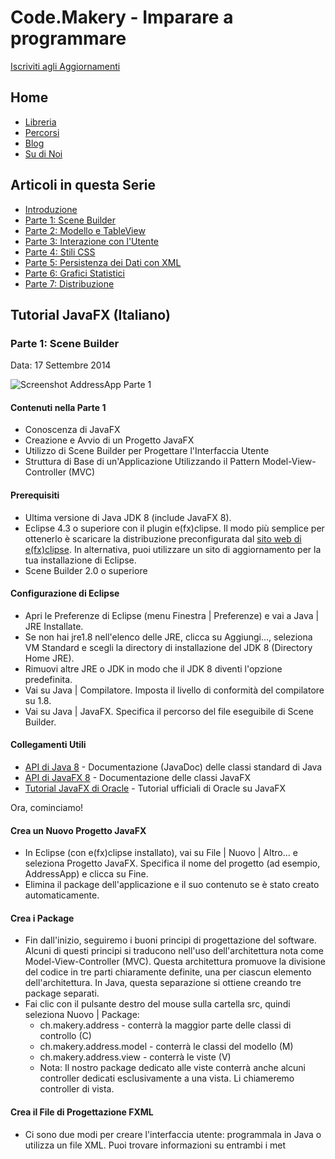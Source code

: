 # Code.Makery - Imparare a programmare

[Iscriviti agli Aggiornamenti](link_to_subscription)

## Home
- [Libreria](#library)
- [Percorsi](#paths)
- [Blog](#blog)
- [Su di Noi](#about)

## Articoli in questa Serie
- [Introduzione](#introduzione)
- [Parte 1: Scene Builder](#parte-1-scene-builder)
- [Parte 2: Modello e TableView](#parte-2-modelo-e-tableview)
- [Parte 3: Interazione con l'Utente](#parte-3-interazione-con-lutente)
- [Parte 4: Stili CSS](#parte-4-stili-css)
- [Parte 5: Persistenza dei Dati con XML](#parte-5-persistenza-dei-dati-con-xml)
- [Parte 6: Grafici Statistici](#parte-6-grafici-statistici)
- [Parte 7: Distribuzione](#parte-7-distribuzione)

## Tutorial JavaFX (Italiano)
### Parte 1: Scene Builder

Data: 17 Settembre 2014

![Screenshot AddressApp Parte 1](screenshot_link)

#### Contenuti nella Parte 1
- Conoscenza di JavaFX
- Creazione e Avvio di un Progetto JavaFX
- Utilizzo di Scene Builder per Progettare l'Interfaccia Utente
- Struttura di Base di un'Applicazione Utilizzando il Pattern Model-View-Controller (MVC)

#### Prerequisiti
- Ultima versione di Java JDK 8 (include JavaFX 8).
- Eclipse 4.3 o superiore con il plugin e(fx)clipse. Il modo più semplice per ottenerlo è scaricare la distribuzione preconfigurata dal [sito web di e(fx)clipse](https://efxclipse.bestsolution.at/install.html#all-in-one). In alternativa, puoi utilizzare un sito di aggiornamento per la tua installazione di Eclipse.
- Scene Builder 2.0 o superiore

#### Configurazione di Eclipse
- Apri le Preferenze di Eclipse (menu Finestra | Preferenze) e vai a Java | JRE Installate.
- Se non hai jre1.8 nell'elenco delle JRE, clicca su Aggiungi..., seleziona VM Standard e scegli la directory di installazione del JDK 8 (Directory Home JRE).
- Rimuovi altre JRE o JDK in modo che il JDK 8 diventi l'opzione predefinita.
- Vai su Java | Compilatore. Imposta il livello di conformità del compilatore su 1.8.
- Vai su Java | JavaFX. Specifica il percorso del file eseguibile di Scene Builder.

#### Collegamenti Utili
- [API di Java 8](https://docs.oracle.com/javase/8/docs/api/) - Documentazione (JavaDoc) delle classi standard di Java
- [API di JavaFX 8](https://docs.oracle.com/javase/8/javafx/api/) - Documentazione delle classi JavaFX
- [Tutorial JavaFX di Oracle](https://docs.oracle.com/javase/8/javafx/get-started-tutorial/get_start_apps.htm) - Tutorial ufficiali di Oracle su JavaFX

Ora, cominciamo!

#### Crea un Nuovo Progetto JavaFX
- In Eclipse (con e(fx)clipse installato), vai su File | Nuovo | Altro... e seleziona Progetto JavaFX. Specifica il nome del progetto (ad esempio, AddressApp) e clicca su Fine.
- Elimina il package dell'applicazione e il suo contenuto se è stato creato automaticamente.

#### Crea i Package
- Fin dall'inizio, seguiremo i buoni principi di progettazione del software. Alcuni di questi principi si traducono nell'uso dell'architettura nota come Model-View-Controller (MVC). Questa architettura promuove la divisione del codice in tre parti chiaramente definite, una per ciascun elemento dell'architettura. In Java, questa separazione si ottiene creando tre package separati.
- Fai clic con il pulsante destro del mouse sulla cartella src, quindi seleziona Nuovo | Package:
  - ch.makery.address - conterrà la maggior parte delle classi di controllo (C)
  - ch.makery.address.model - conterrà le classi del modello (M)
  - ch.makery.address.view - conterrà le viste (V)
  - Nota: Il nostro package dedicato alle viste conterrà anche alcuni controller dedicati esclusivamente a una vista. Li chiameremo controller di vista.

#### Crea il File di Progettazione FXML
- Ci sono due modi per creare l'interfaccia utente: programmala in Java o utilizza un file XML. Puoi trovare informazioni su entrambi i met
